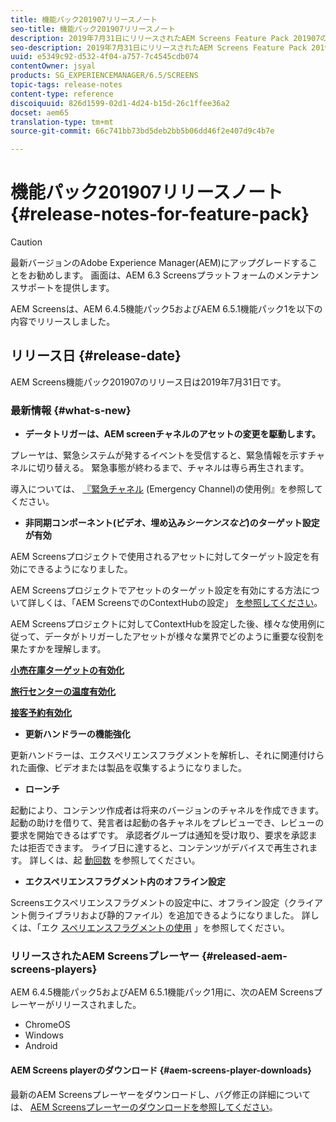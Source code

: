 ```yaml
---
title: 機能パック201907リリースノート
seo-title: 機能パック201907リリースノート
description: 2019年7月31日にリリースされたAEM Screens Feature Pack 201907の情報を入手するには、このページに従ってください。
seo-description: 2019年7月31日にリリースされたAEM Screens Feature Pack 201907の情報を入手するには、このページに従ってください。
uuid: e5349c92-d532-4f04-a757-7c4545cdb074
contentOwner: jsyal
products: SG_EXPERIENCEMANAGER/6.5/SCREENS
topic-tags: release-notes
content-type: reference
discoiquuid: 826d1599-02d1-4d24-b15d-26c1ffee36a2
docset: aem65
translation-type: tm+mt
source-git-commit: 66c741bb73bd5deb2bb5b06dd46f2e407d9c4b7e

---
```



# 機能パック201907リリースノート {#release-notes-for-feature-pack}

>[!CAUTION]
>
>最新バージョンのAdobe Experience Manager(AEM)にアップグレードすることをお勧めします。 画面は、AEM 6.3 Screensプラットフォームのメンテナンスサポートを提供します。

AEM Screensは、AEM 6.4.5機能パック5およびAEM 6.5.1機能パック1を以下の内容でリリースしました。

## リリース日 {#release-date}

AEM Screens機能パック201907のリリース日は2019年7月31日です。

### 最新情報 {#what-s-new}

* **データトリガーは、AEM screenチャネルのアセットの変更を駆動します。**

プレーヤは、緊急システムが発するイベントを受信すると、緊急情報を示すチャネルに切り替える。 緊急事態が終わるまで、チャネルは専ら再生されます。

導入については、 [『緊急チャネル](emergency-channel.md) (Emergency Channel)の使用例』を参照してください。

* **非同期コンポーネント(ビデオ、埋め込み&#x200B;*シーケンスなど*)のターゲット設定が有効**

AEM Screensプロジェクトで使用されるアセットに対してターゲット設定を有効にできるようになりました。

AEM Screensプロジェクトでアセットのターゲット設定を有効にする方法について詳しくは、「AEM ScreensでのContextHubの設定」 [を参照してください](configuring-context-hub.md)。

AEM Screensプロジェクトに対してContextHubを設定した後、様々な使用例に従って、データがトリガーしたアセットが様々な業界でどのように重要な役割を果たすかを理解します。

**[小売在庫ターゲットの有効化](retail-inventory-activation.md)**

**[旅行センターの温度有効化](local-temperature-activation.md)**

**[接客予約有効化](hospitality-reservation-activation.md)**

* **更新ハンドラーの機能強化**

更新ハンドラーは、エクスペリエンスフラグメントを解析し、それに関連付けられた画像、ビデオまたは製品を収集するようになりました。

* **ローンチ**

起動により、コンテンツ作成者は将来のバージョンのチャネルを作成できます。 起動の助けを借りて、発言者は起動の各チャネルをプレビューでき、レビューの要求を開始できるはずです。 承認者グループは通知を受け取り、要求を承認または拒否できます。 ライブ日に達すると、コンテンツがデバイスで再生されます。
詳しくは、起 [動回数](launches.md) を参照してください。

* **エクスペリエンスフラグメント内のオフライン設定**

Screensエクスペリエンスフラグメントの設定中に、オフライン設定（クライアント側ライブラリおよび静的ファイル）を追加できるようになりました。 詳しくは、「エク [スペリエンスフラグメントの使用](experience-fragments-in-screens.md) 」を参照してください。

### リリースされたAEM Screensプレーヤー {#released-aem-screens-players}

AEM 6.4.5機能パック5およびAEM 6.5.1機能パック1用に、次のAEM Screensプレーヤーがリリースされました。

* ChromeOS
* Windows
* Android

#### AEM Screens playerのダウンロード {#aem-screens-player-downloads}

最新のAEM Screensプレーヤーをダウンロードし、バグ修正の詳細については、 [AEM Screensプレーヤーのダウンロードを参照してください](https://download.macromedia.com/screens/)。
